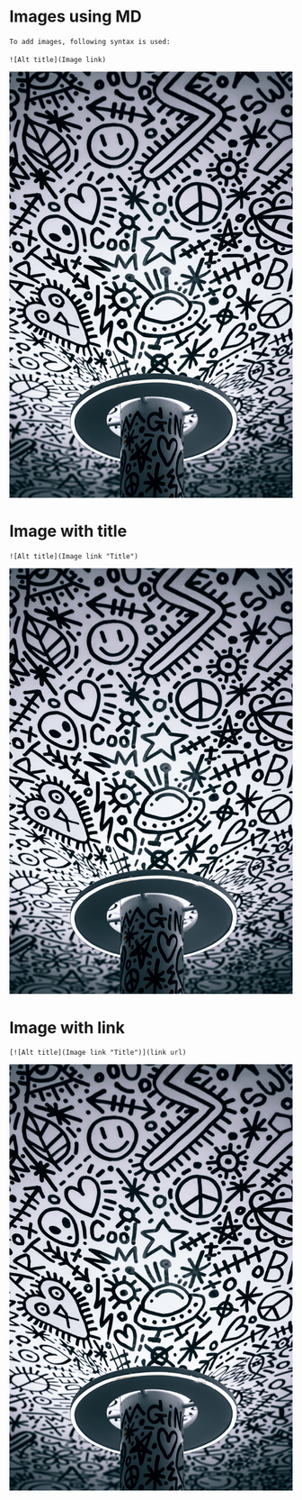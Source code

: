# Images using MD
```
To add images, following syntax is used:

![Alt title](Image link)
```
![Test](https://github.com/kshitizsaini113/understanding-markdown/blob/master/Images/test.jpg)

# Image with title
```
![Alt title](Image link "Title")
```
![Test](https://github.com/kshitizsaini113/understanding-markdown/blob/master/Images/test.jpg)

# Image with link
```
[![Alt title](Image link "Title")](link url)
```
[![Test](https://github.com/kshitizsaini113/understanding-markdown/blob/master/Images/test.jpg "Test Image")](https://www.linkedin.com/in/kshitizsaini113/)
